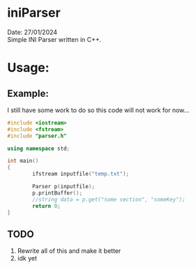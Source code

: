 # iniParser
Date: 27/01/2024  
Simple INI Parser written in C++.
# Usage:
## Example:
I still have some work to do so this code will not work for now...  
```cpp
#include <iostream>
#include <fstream>
#include "parser.h"

using namespace std;

int main()
{
        ifstream inputfile("temp.txt");

        Parser p(inputfile);
        p.printBuffer();
        //string data = p.get("some section", "someKey");
        return 0;
}
```
## TODO
1. Rewrite all of this and make it better
2. idk yet


